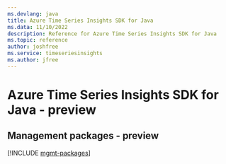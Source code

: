 ```yaml
---
ms.devlang: java
title: Azure Time Series Insights SDK for Java
ms.data: 11/10/2022
description: Reference for Azure Time Series Insights SDK for Java
ms.topic: reference
author: joshfree
ms.service: timeseriesinsights
ms.author: jfree
---
```

# Azure Time Series Insights SDK for Java - preview

## Management packages - preview
[!INCLUDE [mgmt-packages](time-series-insights-mgmt-index.md)]